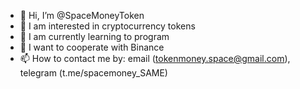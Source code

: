 - 👋 Hi, I’m @SpaceMoneyToken
- 👀 I am interested in cryptocurrency tokens
- 🌱 I am currently learning to program
- 💞️ I want to cooperate with Binance
- 📫 How to contact me by: email (tokenmoney.space@gmail.com), telegram (t.me/spacemoney_SAME)

<!---
SpaceMoneyToken/SpaceMoneyToken is a ✨ special ✨ repository because its `README.md` (this file) appears on your GitHub profile.
You can click the Preview link to take a look at your changes.
--->
